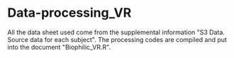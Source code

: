 # Data-processing_VR

All the data sheet used come from the supplemental information "S3 Data. Source data for each subject".
The processing codes are compiled and put into the document "Biophilic_VR.R".
